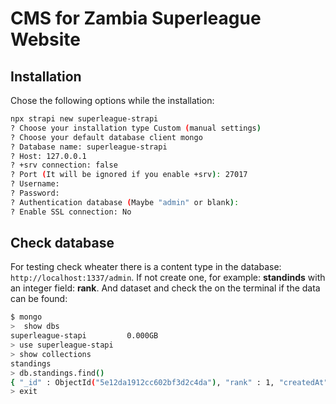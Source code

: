 # CMS for Zambia Superleague Website

## Installation

Chose the following options while the installation:

```bash 
npx strapi new superleague-strapi
? Choose your installation type Custom (manual settings)
? Choose your default database client mongo
? Database name: superleague-strapi
? Host: 127.0.0.1
? +srv connection: false
? Port (It will be ignored if you enable +srv): 27017
? Username: 
? Password: 
? Authentication database (Maybe "admin" or blank): 
? Enable SSL connection: No
```

## Check database

For testing check wheater there is a content type in the database: `http://localhost:1337/admin`. If not create one, for example: **standinds** with an integer field: **rank**.
And dataset and check the on the terminal if the data can be found:

```bash
$ mongo
>  show dbs
superleague-stapi         0.000GB
> use superleague-stapi
> show collections
standings
> db.standings.find()
{ "_id" : ObjectId("5e12da1912cc602bf3d2c4da"), "rank" : 1, "createdAt" : ISODate("2020-01-06T06:56:25.436Z"), "updatedAt" : ISODate("2020-01-06T06:56:25.436Z"), "__v" : 0 }
> exit
```
